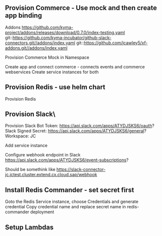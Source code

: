 ## Provision Commerce - Use mock and then create app binding

Addons
https://github.com/kyma-project/addons/releases/download/0.7.0/index-testing.yaml
git::https://github.com/kyma-incubator/github-slack-connectors.git//addons/index.yaml
git::https://github.com/jcawley5/xf-addons.git//addons/index.yaml

Provision Commerce Mock in Namespace

Create app and connect commerce - connects events and commerce webservices
Create service instances for both

## Provision Redis - use helm chart

Provision Redis

## Provision Slack\

Provision Slack
Bot Token: https://api.slack.com/apps/ATYDJSKS6/oauth?
Slack Signed Secret: https://api.slack.com/apps/ATYDJSKS6/general?
Workspace: JC

Add service instance

Configure webhook endpoint in Slack
https://api.slack.com/apps/ATYDJSKS6/event-subscriptions?

Should be somethink like
https://slack-connector-jc.jctest.cluster.extend.cx.cloud.sap/webhook

## Install Redis Commander - set secret first

Goto the Redis Service instance, choose Credentials and generate credential
Copy credential name and replace secret name in redis-commander deployment

## Setup Lambdas
